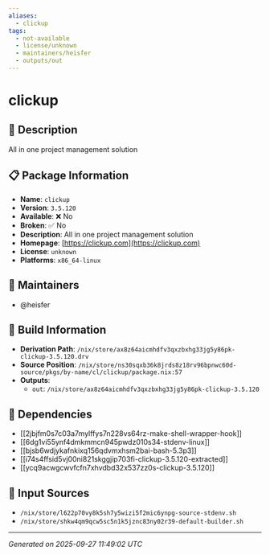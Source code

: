 ```yaml
---
aliases:
  - clickup
tags:
  - not-available
  - license/unknown
  - maintainers/heisfer
  - outputs/out
---
```


# clickup

## 📝 Description

All in one project management solution

## 📋 Package Information

- **Name**: `clickup`
- **Version**: `3.5.120`
- **Available**: ❌ No
- **Broken**: ✅ No
- **Description**: All in one project management solution
- **Homepage**: [https://clickup.com](https://clickup.com)
- **License**: `unknown`
- **Platforms**: `x86_64-linux`
## 👥 Maintainers

- @heisfer


## 🔧 Build Information

- **Derivation Path**: `/nix/store/ax8z64aicmhdfv3qxzbxhg33jg5y86pk-clickup-3.5.120.drv`
- **Source Position**: `/nix/store/ns30sqxb36k8jrds8z18rv96bpnwc60d-source/pkgs/by-name/cl/clickup/package.nix:57`
- **Outputs**:
  - `out`:  `/nix/store/ax8z64aicmhdfv3qxzbxhg33jg5y86pk-clickup-3.5.120`

## 🔗 Dependencies

- [[2jbjfm0s7c03a7mylffys7n228vs64rz-make-shell-wrapper-hook]]
- [[6dg1vi55ynf4dmkmmcn945pwdz010s34-stdenv-linux]]
- [[bjsb6wdjykafnkixq156qdvmxhsm2bai-bash-5.3p3]]
- [[i74s4ffsid5vj00ni821skggjip703fi-clickup-3.5.120-extracted]]
- [[ycq9acwgcwvfcfn7xhvdbd32x537zz0s-clickup-3.5.120]]

## 📁 Input Sources

- `/nix/store/l622p70vy8k5sh7y5wizi5f2mic6ynpg-source-stdenv.sh`
- `/nix/store/shkw4qm9qcw5sc5n1k5jznc83ny02r39-default-builder.sh`

---
*Generated on 2025-09-27 11:49:02 UTC*
